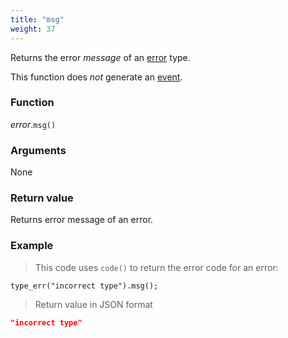 ```yaml
---
title: "msg"
weight: 37
---
```


Returns the error *message* of an [error](..) type.

This function does *not* generate an [event](../../../overview/events).

### Function

*error*.`msg()`

### Arguments

None

### Return value

Returns error message of an error.

### Example

> This code uses `code()` to return the error code for an error:

```thingsdb,json_response
type_err("incorrect type").msg();
```

> Return value in JSON format

```json
"incorrect type"
```
